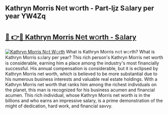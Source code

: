 ## Kathryn Morris N𝚎t w𝚘rth - Part-Ijz S𝚊lary per year YW4Zq

# <h2><a href="http://gc3ab1.nevu.top/?p=Kathryn+Morris">🔗 👉🔴 Kathryn Morris N𝚎t w𝚘rth - S𝚊lary</a></h2>

[![Kathryn Morris N𝚎t W𝚘rth](https://i.imgur.com/Oavwk0R.jpeg)](http://gc3ab1.nevu.top/?p=Kathryn+Morris)
What is Kathryn Morris n𝚎t w𝚘rth? What is Kathryn Morris s𝚊lary per year?
This rich person's Kathryn Morris net worth is considerable, earning him a place among the industry's most financially successful. His annual compensation is considerable, but it is eclipsed by Kathryn Morris net worth, which is believed to be more substantial due to his numerous business interests and valuable real estate holdings. With a Kathryn Morris net worth that ranks him among the richest individuals on the planet, this man is recognized for his business acumen and financial acumen. This rich individual, whose Kathryn Morris net worth is in the billions and who earns an impressive salary, is a prime demonstration of the might of dedication, hard work, and financial savvy.
